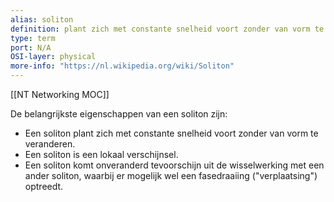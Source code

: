 ```yaml
---
alias: soliton
definition: plant zich met constante snelheid voort zonder van vorm te veranderen
type: term 
port: N/A
OSI-layer: physical
more-info: "https://nl.wikipedia.org/wiki/Soliton"
---
```

[[NT Networking MOC]]

De belangrijkste eigenschappen van een soliton zijn:

- Een soliton plant zich met constante snelheid voort zonder van vorm te veranderen.
- Een soliton is een lokaal verschijnsel.
- Een soliton komt onveranderd tevoorschijn uit de wisselwerking met een ander soliton, waarbij er mogelijk wel een fasedraaiing ("verplaatsing") optreedt.